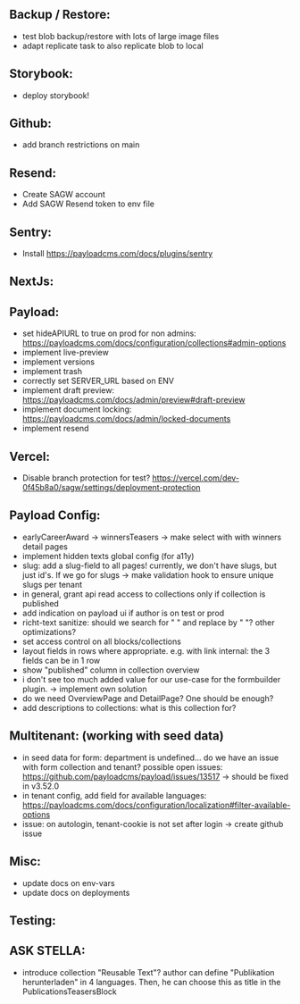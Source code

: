 Backup / Restore:
-----------------
- test blob backup/restore with lots of large image files
- adapt replicate task to also replicate blob to local

Storybook:
----------
- deploy storybook!

Github:
-------
- add branch restrictions on main

Resend:
-------
- Create SAGW account
- Add SAGW Resend token to env file

Sentry:
-------
- Install https://payloadcms.com/docs/plugins/sentry

NextJs:
-------

Payload:
--------
- set hideAPIURL to true on prod for non admins: https://payloadcms.com/docs/configuration/collections#admin-options
- implement live-preview
- implement versions
- implement trash
- correctly set SERVER_URL based on ENV
- implement draft preview: https://payloadcms.com/docs/admin/preview#draft-preview
- implement document locking: https://payloadcms.com/docs/admin/locked-documents
- implement resend

Vercel:
--------
- Disable branch protection for test? https://vercel.com/dev-0f45b8a0/sagw/settings/deployment-protection

Payload Config:
--------
- earlyCareerAward -> winnersTeasers -> make select with with winners detail pages
- implement hidden texts global config (for a11y)
- slug: add a slug-field to all pages! currently, we don't have slugs, but just id's. If we go for slugs -> make validation hook to ensure unique slugs per tenant
- in general, grant api read access to collections only if collection is published
- add indication on payload ui if author is on test or prod
- richt-text sanitize: should we search for "  " and replace by " "? other optimizations?
- set access control on all blocks/collections
- layout fields in rows where appropriate. e.g. with link internal: the 3 fields can be in 1 row
- show "published" column in collection overview
- i don't see too much added value for our use-case for the formbuilder plugin. -> implement own solution
- do we need OverviewPage and DetailPage? One should be enough?
- add descriptions to collections: what is this collection for?

Multitenant: (working with seed data)
--------
- in seed data for form: department is undefined... do we have an issue with form collection and tenant? possible open issues: https://github.com/payloadcms/payload/issues/13517 -> should be fixed in v3.52.0
- in tenant config, add field for available languages: https://payloadcms.com/docs/configuration/localization#filter-available-options
- issue: on autologin, tenant-cookie is not set after login -> create github issue

Misc:
--------
- update docs on env-vars
- update docs on deployments

Testing:
-------

ASK STELLA:
-------
- introduce collection "Reusable Text"? author can define "Publikation herunterladen" in 4 languages. Then, he can choose this as title in the PublicationsTeasersBlock